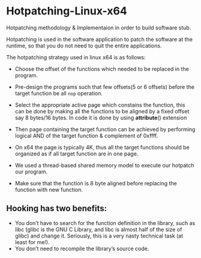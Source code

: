 # Hotpatching-Linux-x64
Hotpatching methodology &amp; Implementaion in order to build software stub.

Hotpatching is used in the software application to patch the software at the runtime, so that you do not need to quit the entire applications.

The hotpatching strategy used in linux x64 is as follows:

* Choose the offset of the functions which needed to be replaced in the program.

* Pre-design the programs such that few offsets(5 or 6 offsets) before the target function be all ```nop``` operation.

* Select the appropriate active page which constains the function, this can be done by making all the functions to be aligned by a fixed offset say 8 bytes/16 bytes. In code it is done by using __attribute__() extension 

* Then page containing the target function can be achieved by performing logical AND of the target function & complement of 0xffff.

* On x64 the page is typically 4K, thus all the target functions should be organized as if all target function are in one page.

* We used a thread-based shared memory model to execute our hotpatch our program.

* Make sure that the function is 8 byte aligned before replacing the function with new function.

## Hooking has two benefits:

* You don’t have to search for the function definition in the library, such as libc (glibc is the GNU C Library, and libc is almost half of the size of glibc) and change it. Seriously, this is a very nasty technical task (at least for me!).
* You don’t need to recompile the library’s source code.


